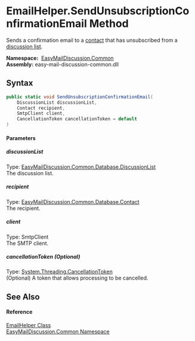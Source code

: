 EmailHelper.SendUnsubscriptionConfirmationEmail Method
======================================================
Sends a confirmation email to a [contact][1] that has unsubscribed from a [discussion list][2].

  **Namespace:**  [EasyMailDiscussion.Common][3]  
  **Assembly:** easy-mail-discussion-common.dll

Syntax
------

```csharp
public static void SendUnsubscriptionConfirmationEmail(
	DiscussionList discussionList,
	Contact recipient,
	SmtpClient client,
	CancellationToken cancellationToken = default
)
```

#### Parameters

##### *discussionList*
Type: [EasyMailDiscussion.Common.Database.DiscussionList][2]  
 The discussion list.

##### *recipient*
Type: [EasyMailDiscussion.Common.Database.Contact][1]  
 The recipient.

##### *client*
Type: SmtpClient  
 The SMTP client.

##### *cancellationToken* (Optional)
Type: [System.Threading.CancellationToken][4]  
 (Optional) A token that allows processing to be cancelled.


See Also
--------

#### Reference
[EmailHelper Class][5]  
[EasyMailDiscussion.Common Namespace][3]  

[1]: ../../EasyMailDiscussion.Common.Database/Contact/README.md
[2]: ../../EasyMailDiscussion.Common.Database/DiscussionList/README.md
[3]: ../README.md
[4]: https://docs.microsoft.com/dotnet/api/system.threading.cancellationtoken
[5]: README.md